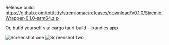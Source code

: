 Release build: https://github.com/totttttty/stremiomac/releases/download/v0.1.0/Stremio-Wrapper-0.1.0-arm64.zip

Or, build yourself via:
cargo tauri build --bundles app

![Screenshot one](https://i.imgur.com/j0gXo0w.jpeg)
![Screenshot two](https://i.imgur.com/TMv0Gj0.png)
